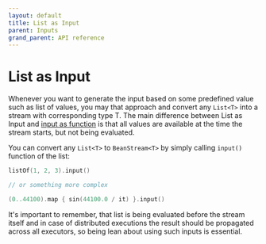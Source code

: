 ```yaml
---
layout: default
title: List as Input
parent: Inputs
grand_parent: API reference
---
```

List as Input
========
<!-- START doctoc generated TOC please keep comment here to allow auto update -->
<!-- DON'T EDIT THIS SECTION, INSTEAD RE-RUN doctoc TO UPDATE -->
<!-- END doctoc generated TOC please keep comment here to allow auto update -->

Whenever you want to generate the input based on some predefined value such as list of values, you may that approach and convert any `List<T>` into a stream with corresponding type T. The main difference between List as Input and [input as function](function-as-input.md) is that all values are available at the time the stream starts, but not being evaluated.

You can convert any `List<T>` to `BeanStream<T>` by simply calling `input()` function of the list:

```kotlin
listOf(1, 2, 3).input()

// or something more complex

(0..44100).map { sin(44100.0 / it) }.input()
```

It's important to remember, that list is being evaluated before the stream itself and in case of distributed executions the result should be propagated across all executors, so being lean about using such inputs is essential.